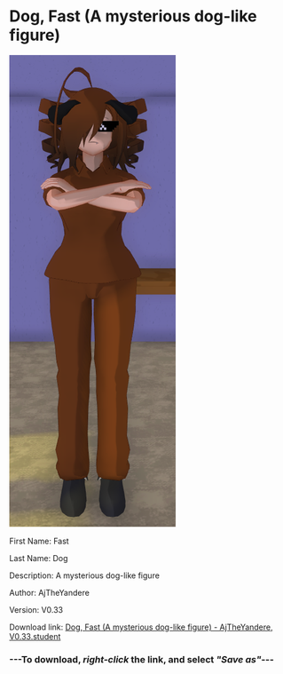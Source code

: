 # Dog, Fast (A mysterious dog-like figure)

<img src = "https://raw.githubusercontent.com/Arbiter1223/Daigaku-Gurashi-Custom-Students/master/Students/Files/Dog%2C%20Fast%20(A%20mysterious%20dog-like%20figure).png">

First Name: Fast

Last Name: Dog

Description: A mysterious dog-like figure

Author: AjTheYandere

Version: V0.33

Download link: <a href="https://raw.githubusercontent.com/Arbiter1223/Daigaku-Gurashi-Custom-Students/master/Students/Files/Dog%2C%20Fast%20(A%20mysterious%20dog-like%20figure)%20-%20AjTheYandere%2C%20V0.33.student">Dog, Fast (A mysterious dog-like figure) - AjTheYandere, V0.33.student</a>

### ---**To download, _right-click_ the link, and select _"Save as"_**---
